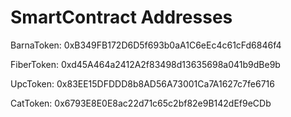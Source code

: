 # SmartContract Addresses

BarnaToken:		0xB349FB172D6D5f693b0aA1C6eEc4c61cFd6846f4

FiberToken:		0xd45A464a2412A2f83498d13635698a041b9dBe9b

UpcToken:		0x83EE15DFDDD8b8AD56A73001Ca7A1627c7fe6716

CatToken:		0x6793E8E0E8ac22d71c65c2bf82e9B142dEf9eCDb
